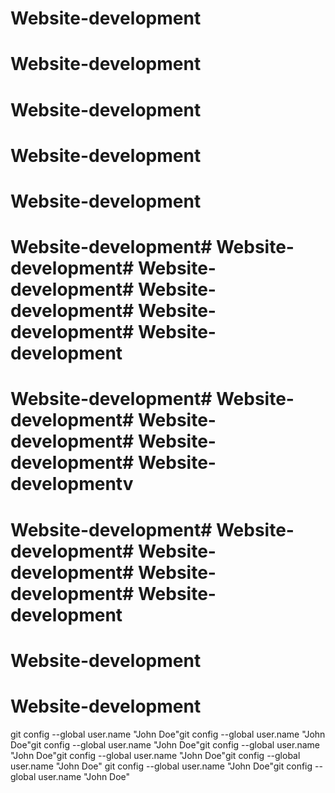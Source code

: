 # Website-development
# Website-development
# Website-development
# Website-development
# Website-development
# Website-development# Website-development# Website-development# Website-development# Website-development# Website-development

# Website-development# Website-development# Website-development# Website-development# Website-developmentv
# Website-development# Website-development# Website-development# Website-development# Website-development
# Website-development
# Website-development
git config --global user.name "John Doe"git config --global user.name "John Doe"git config --global user.name "John Doe"git config --global user.name "John Doe"git config --global user.name "John Doe"git config --global user.name "John Doe"
git config --global user.name "John Doe"git config --global user.name "John Doe"